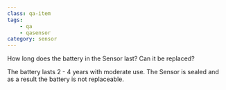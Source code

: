 ```yaml
---
class: qa-item
tags: 
    - qa
    - qasensor
category: sensor
---
```


How long does the battery in the Sensor last? Can it be replaced?  

The battery lasts 2 - 4 years with moderate use. The Sensor is sealed and as a result the battery is not replaceable.
